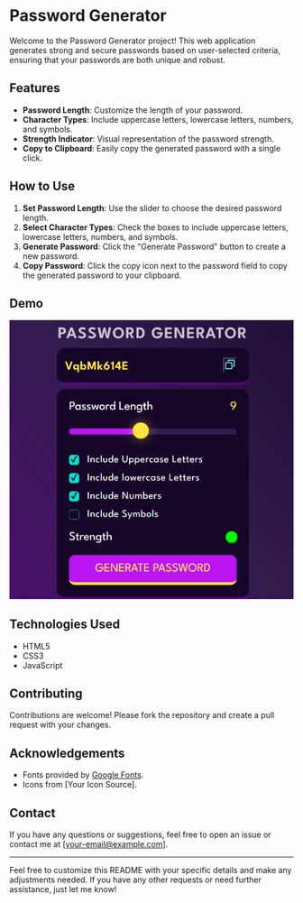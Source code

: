 
# Password Generator

Welcome to the Password Generator project! This web application generates strong and secure passwords based on user-selected criteria, ensuring that your passwords are both unique and robust.

## Features

- **Password Length**: Customize the length of your password.
- **Character Types**: Include uppercase letters, lowercase letters, numbers, and symbols.
- **Strength Indicator**: Visual representation of the password strength.
- **Copy to Clipboard**: Easily copy the generated password with a single click.

## How to Use

1. **Set Password Length**: Use the slider to choose the desired password length.
2. **Select Character Types**: Check the boxes to include uppercase letters, lowercase letters, numbers, and symbols.
3. **Generate Password**: Click the "Generate Password" button to create a new password.
4. **Copy Password**: Click the copy icon next to the password field to copy the generated password to your clipboard.

## Demo

![Screenshot](Screenshot.png)


## Technologies Used

- HTML5
- CSS3
- JavaScript

## Contributing

Contributions are welcome! Please fork the repository and create a pull request with your changes.


## Acknowledgements

- Fonts provided by [Google Fonts](https://fonts.google.com/).
- Icons from [Your Icon Source].

## Contact

If you have any questions or suggestions, feel free to open an issue or contact me at [your-email@example.com].

---

Feel free to customize this README with your specific details and make any adjustments needed. If you have any other requests or need further assistance, just let me know!
